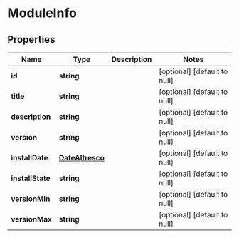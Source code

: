 # ModuleInfo

## Properties
Name | Type | Description | Notes
------------ | ------------- | ------------- | -------------
**id** | **string** |  | [optional] [default to null]
**title** | **string** |  | [optional] [default to null]
**description** | **string** |  | [optional] [default to null]
**version** | **string** |  | [optional] [default to null]
**installDate** | [**DateAlfresco**](DateAlfresco.md) |  | [optional] [default to null]
**installState** | **string** |  | [optional] [default to null]
**versionMin** | **string** |  | [optional] [default to null]
**versionMax** | **string** |  | [optional] [default to null]


